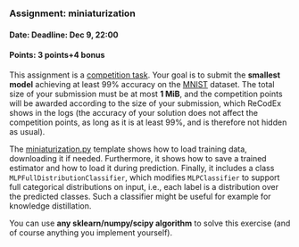### Assignment: miniaturization
#### Date: Deadline: Dec 9, 22:00
#### Points: 3 points+4 bonus

This assignment is a [competition task](https://ufal.mff.cuni.cz/courses/npfl129/2425-winter#competitions).
Your goal is to submit the **smallest model** achieving at least 99%
accuracy on the [MNIST](http://yann.lecun.com/exdb/mnist/) dataset.
The total size of your submission must be at most **1 MiB**, and the competition
points will be awarded according to the size of your submission, which ReCodEx
shows in the logs (the accuracy of your solution does not affect the competition
points, as long as it is at least 99%, and is therefore not hidden as usual).

The [miniaturization.py](https://github.com/ufal/npfl129/tree/past-2425/labs/08/miniaturization.py)
template shows how to load training data, downloading it if needed.
Furthermore, it shows how to save a trained estimator and how to load it during
prediction. Finally, it includes a class `MLPFullDistributionClassifier`, which
modifies `MLPClassifier` to support full categorical distributions on input,
i.e., each label is a distribution over the predicted classes. Such a classifier
might be useful for example for knowledge distillation.

You can use **any sklearn/numpy/scipy algorithm** to solve this exercise
(and of course anything you implement yourself).
